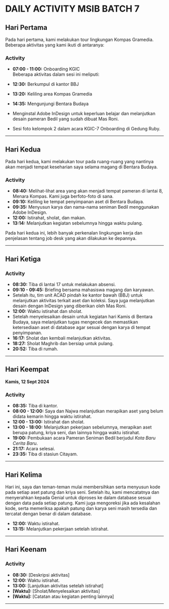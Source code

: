 # DAILY ACTIVITY MSIB BATCH 7

## Hari Pertama
Pada hari pertama, kami melakukan tour lingkungan Kompas Gramedia. Beberapa aktivitas yang kami ikuti di antaranya:

### Activity  
- **07:00 - 11:00:** Onboarding KGIC  
  Beberapa aktivitas dalam sesi ini meliputi:
  
- **12:30:** Berkumpul di kantor BBJ  
- **13:20:** Keliling area Kompas Gramedia  
- **14:35:** Mengunjungi Bentara Budaya  
- Menginstal Adobe InDesign untuk keperluan belajar dan melanjutkan desain pameran Bedil yang sudah dibuat Mas Roni.  
- Sesi foto kelompok 2 dalam acara KGIC-7 Onboarding di Gedung Ruby.

---

## Hari Kedua
Pada hari kedua, kami melakukan tour pada ruang-ruang yang nantinya akan menjadi tempat keseharian saya selama magang di Bentara Budaya.

### Activity  
- **08:40:** Melihat-lihat area yang akan menjadi tempat pameran di lantai 8, Menara Kompas. Kami juga berfoto-foto di sana.  
- **09:10:** Keliling ke tempat penyimpanan aset di Bentara Budaya.  
- **09:35:** Menyusun karya dan nama-nama seniman Bedil menggunakan Adobe InDesign.  
- **12:00:** Istirahat, sholat, dan makan.  
- **13:14:** Melanjutkan kegiatan sebelumnya hingga waktu pulang.

Pada hari kedua ini, lebih banyak perkenalan lingkungan kerja dan penjelasan tentang job desk yang akan dilakukan ke depannya.

---

## Hari Ketiga

### Activity  
- **08:30:** Tiba di lantai 17 untuk melakukan absensi.  
- **09:10 - 09:45:** Briefing bersama mahasiswa magang dan karyawan.  
- Setelah itu, tim unit ACAD pindah ke kantor bawah (BBJ) untuk melanjutkan aktivitas terkait aset dan koleksi. Saya juga melanjutkan desain dengan InDesign yang diberikan oleh Mas Roni.  
- **12:00:** Waktu istirahat dan sholat.  
- Setelah menyelesaikan desain untuk kegiatan hari Kamis di Bentara Budaya, saya melanjutkan tugas mengecek dan memastikan ketersediaan aset di database agar sesuai dengan karya di tempat penyimpanan.  
- **16:17:** Sholat dan kembali melanjutkan aktivitas.  
- **18:27:** Sholat Maghrib dan bersiap untuk pulang.  
- **20:52:** Tiba di rumah.

---

## Hari Keempat

**Kamis, 12 Sept 2024**

### Activity
- **08:35:** Tiba di kantor.  
- **08:00 - 12:00:** Saya dan Najwa melanjutkan merapikan aset yang belum didata kemarin hingga waktu istirahat.  
- **12:00 - 13:00:** Istirahat dan sholat.  
- **13:00 - 18:00:** Melanjutkan pekerjaan sebelumnya, merapikan aset berupa patung, kriya seni, dan lainnya hingga waktu istirahat.  
- **19:00:** Pembukaan acara Pameran Seniman Bedil berjudul *Kota Baru Cerita Baru*.  
- **21:17:** Acara selesai.  
- **23:35:** Tiba di stasiun Citayam.

---

## Hari Kelima

Hari ini, saya dan teman-teman mulai membersihkan serta menyusun kode pada setiap aset patung dan kriya seni. Setelah itu, kami mencatatnya dan menyerahkan kepada Genial untuk diproses ke dalam database sesuai dengan data pada setiap patung. Kami juga mengoreksi jika ada kesalahan kode, serta memeriksa apakah patung dan karya seni masih tersedia dan tercatat dengan benar di dalam database.

- **12:00:** Waktu istirahat.  
- **13:15:** Melanjutkan pekerjaan setelah istirahat.

---

## Hari Keenam

### Activity  
- **08:30:** [Deskripsi aktivitas]  
- **12:00:** Waktu istirahat.  
- **13:00:** [Lanjutkan aktivitas setelah istirahat]  
- **[Waktu]:** [Sholat/Menyelesaikan aktivitas]  
- **[Waktu]:** [Catatan atau kegiatan penting lainnya]

---

